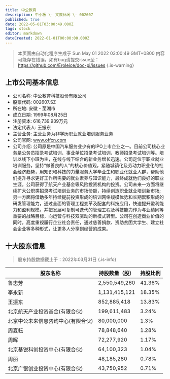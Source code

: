 ```yaml
---
title: 中公教育
description: 中小板 \- 文教休闲 \- 002607
published: true
date: 2022-05-01T03:00:49.000Z
tags: stock
editor: markdown
dateCreated: 2022-01-01T00:00:00.000Z
---
```


> 本页面由自动化程序生成于 Sun May 01 2022 03:00:49 GMT+0800
> 内容可能存在错误，如有bug请提交issue至：https://github.com/Eroleice/doc-pi/issues
{.is-warning}

## 上市公司基本信息
- 公司名称: 中公教育科技股份有限公司
- 股票代码: 002607.SZ
- 所在地: 安徽 - 芜湖市
- 成立日期: 1999年08月25日
- 注册资本: 616,739.939万元
- 法定代表人: 王振东
- 主营业务: 主营业务为非学历职业就业培训服务业务
- 公司官网: www.offcn.com
- 公司介绍: 公司原是中国汽车服务业少有的IPO上市企业之一。目前公司核心业务是公务员招录考试培训、事业单位招录考试培训、教师招录考试培训等。培训以线下小班为主，在线与线下结合的新业务增长迅速。公司定位于职业就业培训服务，坚持“做善良的人”的核心价值观，紧随城镇化及劳动力职业化的社会经济趋势，用知识和科技的力量服务大学毕业生和职业化就业人群，帮助他们提升寻求更好工作所需要的就业素养与知识能力，最终成就他们良好的职业生涯。公司获得了航天产业基金等风险投资机构的投资。公司未来一方面将继续扩大公职类招录考试培训业务的市场份额，持续创造职业就业培训新市场;另一方面将借助多年持续提前投资形成的培训网络规模优势和长期累积形成的研发管理能力，通过全面的管理工程变革及配套的科技应用，快速提升盈利能力和盈利规模。并把发展可复制可迭代的管理工程及科技能力作为与业绩同等重要的战略目标，向运营与科技双驱动的新模式转型。公司在创造商业价值的同时，高度重视履行企业社会责任，通过慈善捐款、资助贫困大学生、建立社会企业等多种形式，让更多人分享到经营的成果。


## 十大股东信息
> 股东持股数据截止于：2022年03月31日
{.is-info}

| 股东名称 | 持股数量（股） | 持股比例 |
| --- | --- | --- |
| 鲁忠芳 | 2,550,549,260 | 41.36% |
| 李永新 | 1,131,415,121 | 18.35% |
| 王振东 | 852,885,418 | 13.83% |
| 北京航天产业投资基金(有限合伙) | 199,611,483 | 3.24% |
| 北京中公未来信息咨询中心(有限合伙) | 80,000,000 | 1.3% |
| 周夏耘 | 78,848,640 | 1.28% |
| 周晖 | 72,277,920 | 1.17% |
| 北京基锐科创投资中心(有限合伙) | 64,100,323 | 1.04% |
| 周丽 | 48,185,280 | 0.78% |
| 北京广银创业投资中心(有限合伙) | 43,750,952 | 0.71% |




